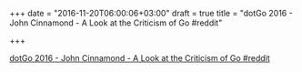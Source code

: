 +++
date = "2016-11-20T06:00:06+03:00"
draft = true
title = "dotGo 2016 - John Cinnamond - A Look at the Criticism of Go  #reddit"

+++

<p><a href="https://t.co/gSrbYL5x9s">dotGo 2016 - John Cinnamond - A Look at the Criticism of Go  #reddit</a></p>
